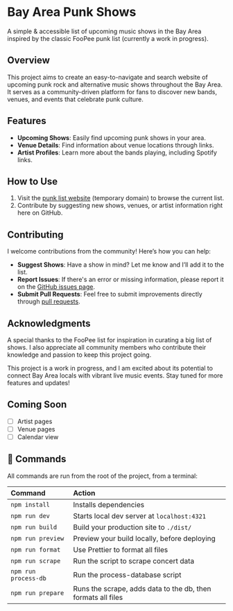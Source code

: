 # Bay Area Punk Shows

A simple & accessible list of upcoming music shows in the Bay Area inspired by the classic FooPee punk list (currently a work in progress).

## Overview

This project aims to create an easy-to-navigate and search website of upcoming punk rock and alternative music shows throughout the Bay Area. It serves as a community-driven platform for fans to discover new bands, venues, and events that celebrate punk culture.

## Features

- **Upcoming Shows**: Easily find upcoming punk shows in your area.
- **Venue Details**: Find information about venue locations through links.
- **Artist Profiles**: Learn more about the bands playing, including Spotify links.

## How to Use

1. Visit the [punk list website](https://punk.rileyperalta.com) (temporary domain) to browse the current list.
2. Contribute by suggesting new shows, venues, or artist information right here on GitHub.

## Contributing

I welcome contributions from the community! Here’s how you can help:

- **Suggest Shows**: Have a show in mind? Let me know and I’ll add it to the list.
- **Report Issues**: If there's an error or missing information, please report it on the [GitHub issues page](https://github.com/RP2/bay-punks/issues).
- **Submit Pull Requests**: Feel free to submit improvements directly through [pull requests](https://github.com/RP2/bay-punks/pulls).

## Acknowledgments

A special thanks to the FooPee list for inspiration in curating a big list of shows. I also appreciate all community members who contribute their knowledge and passion to keep this project going.

This project is a work in progress, and I am excited about its potential to connect Bay Area locals with vibrant live music events. Stay tuned for more features and updates!

## Coming Soon

- [ ] Artist pages
- [ ] Venue pages
- [ ] Calendar view

## 🧞 Commands

All commands are run from the root of the project, from a terminal:

| Command              | Action                                                       |
| :------------------- | :----------------------------------------------------------- |
| `npm install`        | Installs dependencies                                        |
| `npm run dev`        | Starts local dev server at `localhost:4321`                  |
| `npm run build`      | Build your production site to `./dist/`                      |
| `npm run preview`    | Preview your build locally, before deploying                 |
| `npm run format`     | Use Prettier to format all files                             |
| `npm run scrape`     | Run the script to scrape concert data                        |
| `npm run process-db` | Run the process-database script                              |
| `npm run prepare`    | Runs the scrape, adds data to the db, then formats all files |
